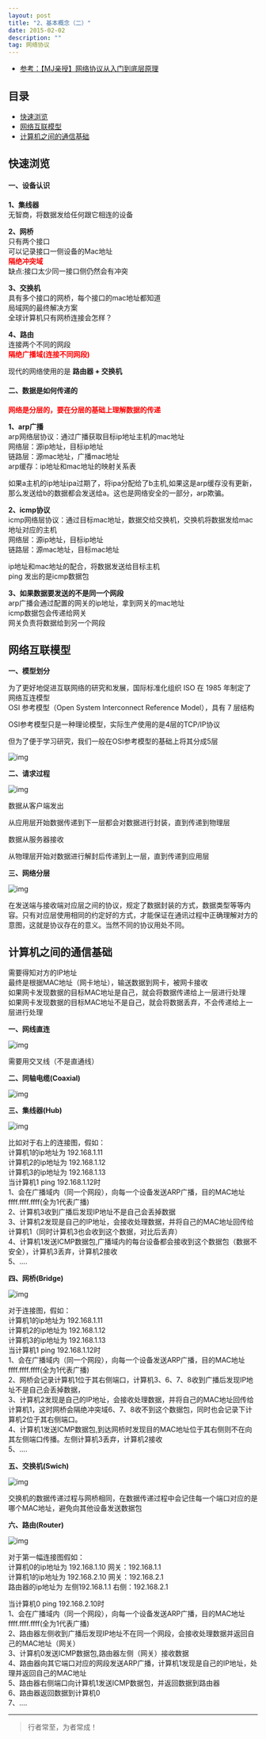 ```yaml
---
layout: post
title: "2、基本概念（二）"
date: 2015-02-02
description: ""
tag: 网络协议
---
```




- [参考：【MJ亲授】网络协议从入门到底层原理](https://ke.qq.com/course/2900359)



## 目录

* [快速浏览](#content0)
* [网络互联模型](#content1)
* [计算机之间的通信基础](#content2)


<!-- ************************************************ -->
## <a id="content0">快速浏览</a>

#### **一、设备认识**

**1、集线器**   
无智商，将数据发给任何跟它相连的设备    

**2、网桥**    
只有两个接口    
可以记录接口一侧设备的Mac地址    
<span style="color:red;font-weight:bold">隔绝冲突域</span>    
缺点:接口太少同一接口侧仍然会有冲突    

**3、交换机**    
具有多个接口的网桥，每个接口的mac地址都知道         
局域网的最终解决方案    
全球计算机只有网桥连接会怎样？   

**4、路由**     
连接两个不同的网段     
<span style="color:red;font-weight:bold">隔绝广播域(连接不同网段)</span>     

现代的网络使用的是 **路由器 + 交换机**

#### **二、数据是如何传递的**     

<span style="color:red;font-weight:bold">网络是分层的，要在分层的基础上理解数据的传递</span>

**1、arp广播**     
arp网络层协议：通过广播获取目标ip地址主机的mac地址         
网络层：源ip地址，目标ip地址    
链路层：源mac地址，广播mac地址    
arp缓存：ip地址和mac地址的映射关系表     

如果a主机的ip地址ipa过期了，将ipa分配给了b主机,如果这是arp缓存没有更新，那么发送给b的数据都会发送给a。这也是网络安全的一部分，arp欺骗。

**2、icmp协议**    
icmp网络层协议：通过目标mac地址，数据交给交换机，交换机将数据发给mac地址对应的主机           
网络层：源ip地址，目标ip地址        
链路层：源mac地址，目标mac地址     
   
ip地址和mac地址的配合，将数据发送给目标主机   
ping 发出的是icmp数据包   


**3、如果数据要发送的不是同一个网段**    
arp广播会通过配置的网关的ip地址，拿到网关的mac地址     
icmp数据包会传递给网关      
网关负责将数据给到另一个网段     




<!-- ************************************************ -->
## <a id="content1"></a>网络互联模型

**一、模型划分**

为了更好地促进互联网络的研究和发展，国际标准化组织 ISO 在 1985 年制定了网络互连模型       
OSI 参考模型（Open System Interconnect Reference Model），具有 7 层结构

OSI参考模型只是一种理论模型，实际生产使用的是4层的TCP/IP协议

但为了便于学习研究，我们一般在OSI参考模型的基础上将其分成5层

<img src="/images/Network/concept2_1.png" alt="img">


 **二、请求过程**

<img src="/images/Network/concept2_2.png" alt="img">

数据从客户端发出

从应用层开始数据传递到下一层都会对数据进行封装，直到传递到物理层

数据从服务器接收

从物理层开始对数据进行解封后传递到上一层，直到传递到应用层



 **三、网络分层**

<img src="/images/Network/concept2_3.png" alt="img">

在发送端与接收端对应层之间的协议，规定了数据封装的方式，数据类型等等内容。只有对应层使用相同的约定好的方式，才能保证在通讯过程中正确理解对方的意图，这就是协议存在的意义。当然不同的协议用处不同。


<!-- ************************************************ -->
## <a id="content2"></a>计算机之间的通信基础


需要得知对方的IP地址     
最终是根据MAC地址（网卡地址），输送数据到网卡，被网卡接收     
如果网卡发现数据的目标MAC地址是自己，就会将数据传递给上一层进行处理     
如果网卡发现数据的目标MAC地址不是自己，就会将数据丢弃，不会传递给上一层进行处理     
  

**一、网线直连**

<img src="/images/Network/concept2_4.png" alt="img">

需要用交叉线（不是直通线）



**二、同轴电缆(Coaxial)**

<img src="/images/Network/concept2_5.png" alt="img">



**三、集线器(Hub)**

<img src="/images/Network/concept2_6.png" alt="img">

比如对于右上的连接图，假如：          
计算机1的ip地址为 192.168.1.11           
计算机2的ip地址为 192.168.1.12          
计算机3的ip地址为 192.168.1.13        
当计算机1 ping 192.168.1.12时      
1、会在广播域内（同一个网段），向每一个设备发送ARP广播，目的MAC地址ffff.ffff.ffff(全为1代表广播)      
2、计算机3收到广播后发现IP地址不是自己会丢掉数据      
3、计算机2发现是自己的IP地址，会接收处理数据，并将自己的MAC地址回传给计算机1（同时计算机3也会收到这个数据，对比后丢弃）           
4、计算机1发送ICMP数据包,广播域内的每台设备都会接收到这个数据包（数据不安全），计算机3丢弃，计算机2接收      
5、....      


**四、网桥(Bridge)**

<img src="/images/Network/concept2_7.png" alt="img">

对于连接图，假如：          
计算机1的ip地址为 192.168.1.11           
计算机2的ip地址为 192.168.1.12          
计算机3的ip地址为 192.168.1.13        
当计算机1 ping 192.168.1.12时      
1、会在广播域内（同一个网段），向每一个设备发送ARP广播，目的MAC地址ffff.ffff.ffff(全为1代表广播)      
2、网桥会记录计算机1位于其右侧端口，计算机3、6、7、8收到广播后发现IP地址不是自己会丢掉数据，    
3、计算机2发现是自己的IP地址，会接收处理数据，并将自己的MAC地址回传给计算机1，这时网桥会隔绝冲突域6、7、8收不到这个数据包，同时也会记录下计算机2位于其右侧端口。           
4、计算机1发送ICMP数据包,到达网桥时发现目的MAC地址位于其右侧则不在向其左侧端口传播。左侧计算机3丢弃，计算机2接收     
5、....  



**五、交换机(Swich)**

<img src="/images/Network/concept2_8.png" alt="img">

交换机的数据传递过程与网桥相同，在数据传递过程中会记住每一个端口对应的是哪个MAC地址，避免向其他设备发送数据包

**六、路由(Router)**

<img src="/images/Network/concept2_9.png" alt="img">

对于第一幅连接图假如：          
计算机0的ip地址为 192.168.1.10    网关：192.168.1.1           
计算机1的ip地址为 192.168.2.10    网关：192.168.2.1      
路由器的ip地址为 左侧192.168.1.1  右侧：192.168.2.1     

当计算机0 ping 192.168.2.10时       
1、会在广播域内（同一个网段），向每一个设备发送ARP广播，目的MAC地址ffff.ffff.ffff(全为1代表广播)            
2、路由器左侧收到广播后发现IP地址不在同一个网段，会接收处理数据并返回自己的MAC地址（网关）                
3、计算机0发送ICMP数据包,路由器左侧（网关）接收数据       
4、路由器向其它端口对应的网段发送ARP广播，计算机1发现是自己的IP地址，处理并返回自己的MAC地址      
5、路由器右侧端口向计算机1发送ICMP数据包，并返回数据到路由器      
6、路由器返回数据到计算机0      
7、....      




----------
>  行者常至，为者常成！


